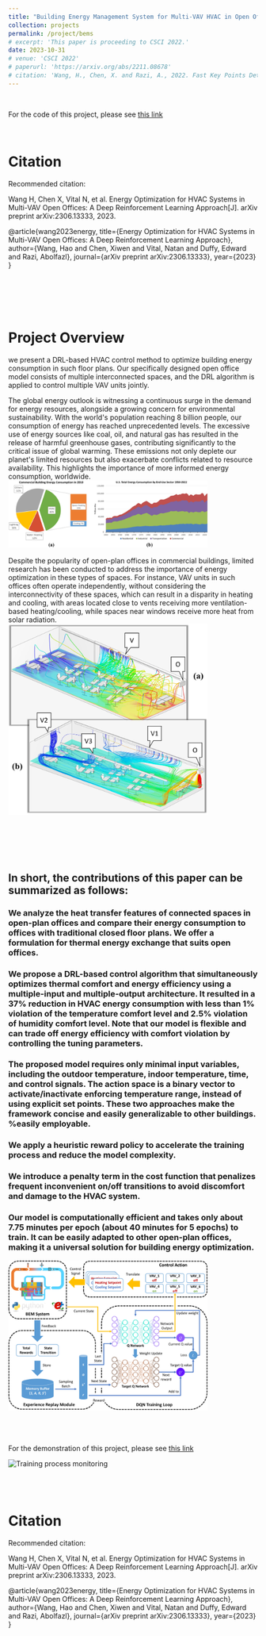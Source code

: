 ```yaml
---
title: "Building Energy Management System for Multi-VAV HVAC in Open Offices"
collection: projects
permalink: /project/bems
# excerpt: 'This paper is proceeding to CSCI 2022.'
date: 2023-10-31
# venue: 'CSCI 2022'
# paperurl: 'https://arxiv.org/abs/2211.08678'
# citation: 'Wang, H., Chen, X. and Razi, A., 2022. Fast Key Points Detection and Matching for Tree-Structured Images. arXiv preprint arXiv:2211.03242.'
---
```

<br>


For the code of this project, please see <a href="https://github.com/AIS-Clemson/DRL-BEMS">this link</a>

<br>


# Citation

Recommended citation: 

Wang H, Chen X, Vital N, et al. Energy Optimization for HVAC Systems in Multi-VAV Open Offices: A Deep Reinforcement Learning Approach[J]. arXiv preprint arXiv:2306.13333, 2023.

@article{wang2023energy,
  title={Energy Optimization for HVAC Systems in Multi-VAV Open Offices: A Deep Reinforcement Learning Approach},
  author={Wang, Hao and Chen, Xiwen and Vital, Natan and Duffy, Edward and Razi, Abolfazl},
  journal={arXiv preprint arXiv:2306.13333},
  year={2023}
}

<br>
<br>
<br>
<br>


# Project Overview
we present a DRL-based HVAC control method to optimize building energy consumption in such floor plans. Our specifically designed open office model consists of multiple interconnected spaces, and the DRL algorithm is applied to control multiple VAV units jointly.



The global energy outlook is witnessing a continuous surge in the demand for energy resources, alongside a growing concern for environmental sustainability. With the world's population reaching 8 billion people, our consumption of energy has reached unprecedented levels. The excessive use of energy sources like coal, oil, and natural gas has resulted in the release of harmful greenhouse gases, contributing significantly to the critical issue of global warming. These emissions not only deplete our planet's limited resources but also exacerbate conflicts related to resource availability. This highlights the importance of more informed energy consumption, worldwide.
<img src="../images/BEMS/commercial_hvac_all.jpg" width="80%">




Despite the popularity of open-plan offices in commercial buildings, limited research has been conducted to address the importance of energy optimization in these types of spaces. For instance, VAV units in such offices often operate independently, without considering the interconnectivity of these spaces, which can result in a disparity in heating and cooling, with areas located close to vents receiving more ventilation-based heating/cooling, while spaces near windows receive more heat from solar radiation.
<img src="../images/BEMS/multi_VAV_2.jpg" width="80%">

<br>
<br>
<br>
<br>


## In short, the contributions of this paper can be summarized as follows:

### We analyze the heat transfer features of connected spaces in open-plan offices and compare their energy consumption to offices with traditional closed floor plans. We offer a formulation for thermal energy exchange that suits open offices.

### We propose a DRL-based control algorithm that simultaneously optimizes thermal comfort and energy efficiency using a multiple-input and multiple-output architecture. It resulted in a 37% reduction in HVAC energy consumption with less than 1% violation of the temperature comfort level and 2.5% violation of humidity comfort level. Note that our model is flexible and can trade off energy efficiency with comfort violation by controlling the tuning parameters.  

### The proposed model requires only minimal input variables, including the outdoor temperature, indoor temperature, time, and control signals. The action space is a binary vector to activate/inactivate enforcing temperature range, instead of using explicit set points. These two approaches make the framework concise and easily generalizable to other buildings. %easily employable.

### We apply a heuristic reward policy to accelerate the training process and reduce the model complexity.

### We introduce a penalty term in the cost function that penalizes frequent inconvenient on/off transitions to avoid discomfort and damage to the HVAC system. 

### Our model is computationally efficient and takes only about 7.75 minutes per epoch (about 40 minutes for 5 epochs) to train. It can be easily adapted to other open-plan offices, making it a universal solution for building energy optimization.

<img src="../images/BEMS/framework_2.jpg" width="80%">


<br>
<br>
<br>
<br>


For the demonstration of this project, please see <a href="https://github.com/AIS-Clemson/DRL-BEMS">this link</a>

<img src="../images/BEMS/HVAC_2.0.gif" alt="Training process monitoring" width='80%'>


<br>
<br>
<br>
<br>


# Citation

Recommended citation: 

Wang H, Chen X, Vital N, et al. Energy Optimization for HVAC Systems in Multi-VAV Open Offices: A Deep Reinforcement Learning Approach[J]. arXiv preprint arXiv:2306.13333, 2023.

@article{wang2023energy,
  title={Energy Optimization for HVAC Systems in Multi-VAV Open Offices: A Deep Reinforcement Learning Approach},
  author={Wang, Hao and Chen, Xiwen and Vital, Natan and Duffy, Edward and Razi, Abolfazl},
  journal={arXiv preprint arXiv:2306.13333},
  year={2023}
}